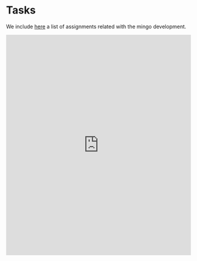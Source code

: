 # Tasks
We include [here](https://trello.com/b/6J0jlw95) a list of assignments related with the mingo development.

<iframe src="https://trello.com/b/6J0jlw95.html" frameBorder="0" width="100%" height="600"></iframe>
